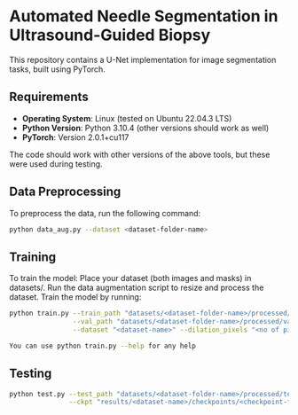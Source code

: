 # Automated Needle Segmentation in Ultrasound-Guided Biopsy

This repository contains a U-Net implementation for image segmentation tasks, built using PyTorch.

## Requirements

- **Operating System**: Linux (tested on Ubuntu 22.04.3 LTS)
- **Python Version**: Python 3.10.4 (other versions should work as well)
- **PyTorch**: Version 2.0.1+cu117

The code should work with other versions of the above tools, but these were used during testing.

## Data Preprocessing

To preprocess the data, run the following command:

```bash
python data_aug.py --dataset <dataset-folder-name>
```
## Training
To train the model:
Place your dataset (both images and masks) in datasets/<your-folder-name>.
Run the data augmentation script to resize and process the dataset.
Train the model by running:
```bash
python train.py --train_path "datasets/<dataset-folder-name>/processed/train" \
                --val_path "datasets/<dataset-folder-name>/processed/val" \
                --dataset "<dataset-name>" --dilation_pixels "<no of pixels to dilate>"

You can use python train.py --help for any help
```

## Testing
```bash
python test.py --test_path "datasets/<dataset-folder-name>/processed/test" \
               --ckpt "results/<dataset-name>/checkpoints/<checkpoint-file-name>.pth" --dilation_pixels "<no of pixels to dilate>"

